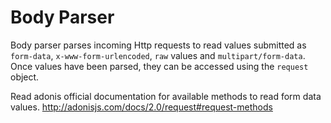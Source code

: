 # Body Parser

Body parser parses incoming Http requests to read values submitted as `form-data`, `x-www-form-urlencoded`, `raw` values and `multipart/form-data`. Once values have been parsed, they can be accessed using the `request` object.

Read adonis official documentation for available methods to read form data values. http://adonisjs.com/docs/2.0/request#request-methods